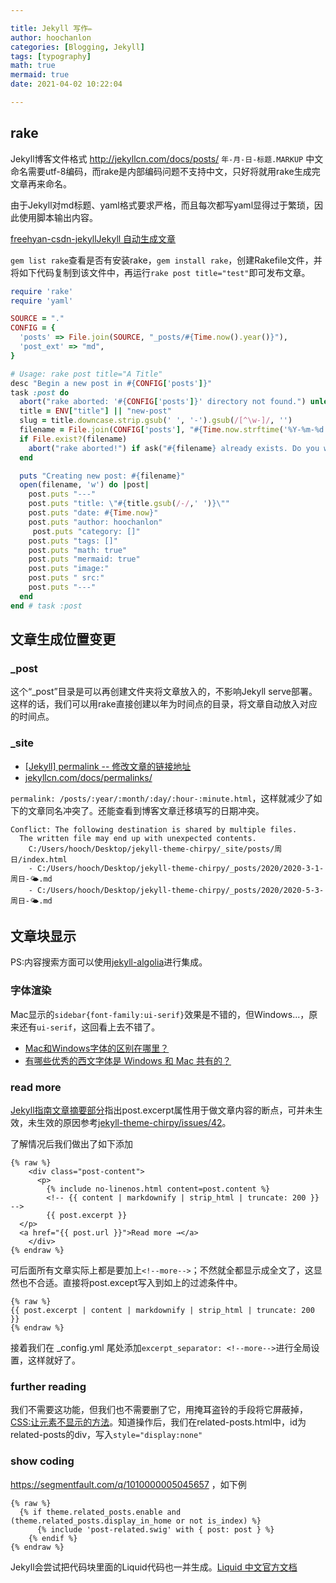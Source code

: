 ```yaml
---

title: Jekyll 写作✏️
author: hoochanlon
categories: [Blogging, Jekyll]
tags: [typography]
math: true
mermaid: true
date: 2021-04-02 10:22:04

---
```



## rake

Jekyll博客文件格式 http://jekyllcn.com/docs/posts/ `年-月-日-标题.MARKUP` 中文命名需要utf-8编码，而rake是内部编码问题不支持中文，只好将就用rake生成完文章再来命名。

由于Jekyll对md标题、yaml格式要求严格，而且每次都写yaml显得过于繁琐，因此使用脚本输出内容。

[freehyan-csdn-jekyllJekyll 自动生成文章](https://blog.csdn.net/freehyan/article/details/51879554)

`gem list rake`查看是否有安装rake，`gem install rake`，创建Rakefile文件，并将如下代码复制到该文件中，再运行`rake post title="test"`即可发布文章。

```ruby
require 'rake'
require 'yaml'

SOURCE = "."
CONFIG = {
  'posts' => File.join(SOURCE, "_posts/#{Time.now().year()}"),
  'post_ext' => "md",
}

# Usage: rake post title="A Title"
desc "Begin a new post in #{CONFIG['posts']}"
task :post do
  abort("rake aborted: '#{CONFIG['posts']}' directory not found.") unless FileTest.directory?(CONFIG['posts'])
  title = ENV["title"] || "new-post"
  slug = title.downcase.strip.gsub(' ', '-').gsub(/[^\w-]/, '')
  filename = File.join(CONFIG['posts'], "#{Time.now.strftime('%Y-%m-%d')}-#{slug}.#{CONFIG['post_ext']}")
  if File.exist?(filename)
    abort("rake aborted!") if ask("#{filename} already exists. Do you want to overwrite?", ['y', 'n']) == 'n'
  end

  puts "Creating new post: #{filename}"
  open(filename, 'w') do |post|
    post.puts "---"
    post.puts "title: \"#{title.gsub(/-/,' ')}\""
    post.puts "date: #{Time.now}"
    post.puts "author: hoochanlon"
     post.puts "category: []"
    post.puts "tags: []"
    post.puts "math: true"
    post.puts "mermaid: true"
    post.puts "image:"
  	post.puts " src:"
    post.puts "---"
  end
end # task :post
```

## 文章生成位置变更

### _post

这个“_post”目录是可以再创建文件夹将文章放入的，不影响Jekyll serve部署。这样的话，我们可以用rake直接创建以年为时间点的目录，将文章自动放入对应的时间点。

### _site

* [[Jekyll] permalink -- 修改文章的链接地址](https://www.liangzl.com/get-article-detail-13916.html)
* [jekyllcn.com/docs/permalinks/](http://jekyllcn.com/docs/permalinks/)

`permalink: /posts/:year/:month/:day/:hour-:minute.html`，这样就减少了如下的文章同名冲突了。还能查看到博客文章迁移填写的日期冲突。

```
Conflict: The following destination is shared by multiple files.
  The written file may end up with unexpected contents.
    C:/Users/hooch/Desktop/jekyll-theme-chirpy/_site/posts/周日/index.html
    - C:/Users/hooch/Desktop/jekyll-theme-chirpy/_posts/2020/2020-3-1-周日-🌤.md
    - C:/Users/hooch/Desktop/jekyll-theme-chirpy/_posts/2020/2020-5-3-周日-🌤.md
```

## 文章块显示

PS:内容搜索方面可以使用[jekyll-algolia](https://github.com/algolia/jekyll-algolia)进行集成。

### 字体渲染

Mac显示的`sidebar{font-family:ui-serif}`效果是不错的，但Windows...，原来还有`ui-serif`，这回看上去不错了。

* [Mac和Windows字体的区别在哪里？](https://www.zhihu.com/question/336295967)
* [有哪些优秀的西文字体是 Windows 和 Mac 共有的？](https://www.zhihu.com/question/25352794)

### read more

[Jekyll指南文章摘要部分](http://jekyllcn.com/docs/posts/#%E6%96%87%E7%AB%A0%E6%91%98%E8%A6%81)指出post.excerpt属性用于做文章内容的断点，可并未生效，未生效的原因参考[jekyll-theme-chirpy/issues/42](https://github.com/cotes2020/jekyll-theme-chirpy/issues/42)。

了解情况后我们做出了如下添加

```django
{% raw %}
    <div class="post-content">
      <p>
        {% include no-linenos.html content=post.content %}
        <!-- {{ content | markdownify | strip_html | truncate: 200 }} -->
        {{ post.excerpt }}
  </p>
  <a href="{{ post.url }}">Read more →</a>
    </div>
{% endraw %}
```

可后面所有文章实际上都是要加上`<!--more-->`；不然就全都显示成全文了，这显然也不合适。直接将post.except写入到如上的过滤条件中。

```
{% raw %}
{{ post.excerpt | content | markdownify | strip_html | truncate: 200 }}
{% endraw %}
```

接着我们在 _config.yml 尾处添加`excerpt_separator: <!--more-->`进行全局设置，这样就好了。

### further reading

我们不需要这功能，但我们也不需要删了它，用掩耳盗铃的手段将它屏蔽掉，[CSS:让元素不显示的方法](https://blog.csdn.net/weixin_34326179/article/details/92425983)。知道操作后，我们在related-posts.html中，id为related-posts的div，写入`style="display:none"`

### show coding

https://segmentfault.com/q/1010000005045657 ，如下例

```
{% raw %}
  {% if theme.related_posts.enable and (theme.related_posts.display_in_home or not is_index) %}
      {% include 'post-related.swig' with { post: post } %}
    {% endif %}
{% endraw %}
```

Jekyll会尝试把代码块里面的Liquid代码也一并生成。[Liquid 中文官方文档](https://liquid.bootcss.com/)

